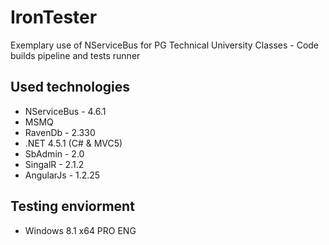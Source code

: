 IronTester
==========

Exemplary use of NServiceBus for PG Technical University Classes - Code builds pipeline and tests runner

## Used technologies
* NServiceBus - 4.6.1
* MSMQ
* RavenDb - 2.330
* .NET 4.5.1 (C# & MVC5)
* SbAdmin - 2.0
* SingalR - 2.1.2
* AngularJs - 1.2.25

## Testing enviorment
* Windows 8.1 x64 PRO ENG